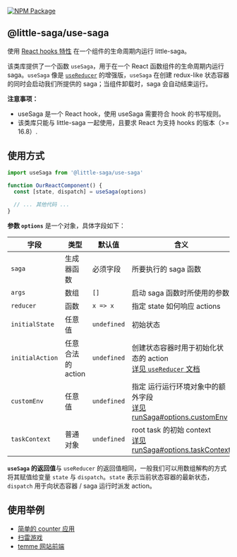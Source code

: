 [![NPM Package](https://img.shields.io/npm/v/@little-saga/use-saga.svg?style=flat-square)](https://www.npmjs.org/package/@little-saga/use-saga)

## @little-saga/use-saga

使用 [React hooks 特性](https://reactjs.org/docs/hooks-intro.html) 在一个组件的生命周期内运行 little-saga。

该类库提供了一个函数 `useSaga`，用于在一个 React 函数组件的生命周期内运行 saga。`useSaga` 像是 [`useReducer`](https://reactjs.org/docs/hooks-reference.html#usereducer) 的增强版，`useSaga` 在创建 redux-like 状态容器的同时会启动我们所提供的 saga；当组件卸载时，saga 会自动结束运行。

**注意事项：**

- useSaga 是一个 React hook，使用 useSaga 需要符合 hook 的书写规则。
- 该类库只能与 little-saga 一起使用，且要求 React 为支持 hooks 的版本（>= 16.8）.

## 使用方式

```jsx
import useSaga from '@little-saga/use-saga'

function OurReactComponent() {
  const [state, dispatch] = useSaga(options)

  // ... 其他代码 ...
}
```

**参数 `options`** 是一个对象，具体字段如下：

| 字段            | 类型              | 默认值      | 含义                                                                                                                                    |
| --------------- | ----------------- | ----------- | --------------------------------------------------------------------------------------------------------------------------------------- |
| `saga`          | 生成器函数        | 必须字段    | 所要执行的 saga 函数                                                                                                                    |
| `args`          | 数组              | `[]`        | 启动 saga 函数时所使用的参数                                                                                                            |
| `reducer`       | 函数              | `x => x`    | 指定 state 如何响应 actions                                                                                                             |
| `initialState`  | 任意值            | `undefined` | 初始状态                                                                                                                                |
| `initialAction` | 任意合法的 action | `undefined` | 创建状态容器时用于初始化状态的 action<br/>[详见 `useReducer` 文档](https://reactjs.org/docs/hooks-reference.html#lazy-initialization-1) |
| `customEnv`     | 任意值            | `undefined` | 指定 运行运行环境对象中的额外字段 <br/>[详见 runSaga#options.customEnv](https://github.com/little-saga/little-saga#runsaga)             |
| `taskContext`   | 普通对象          | `undefined` | root task 的初始 context <br/>[详见 runSaga#options.taskContext](https://github.com/little-saga/little-saga#runsaga)                    |

**`useSaga` 的返回值**与 `useReducer` 的返回值相同，一般我们可以用数组解构的方式将其赋值给变量 `state` 与 `dispatch`。`state` 表示当前状态容器的最新状态，`dispatch` 用于向状态容器 / saga 运行时派发 action。

## 使用举例

* [简单的 counter 应用](https://stackblitz.com/edit/simple-use-saga-example?embed=1&file=index.js)
* [扫雷游戏](https://github.com/shinima/minesweeper)
* [temme 网站前端](https://github.com/shinima/temme/tree/master/packages/website-frontend)
